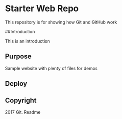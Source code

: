 # Starter Web Repo

This repository is for showing how Git and GitHub work

##Introduction

This is an introduction

## Purpose

Sample website with plenty of files for demos

## Deploy

## Copyright

2017 Git. Readme